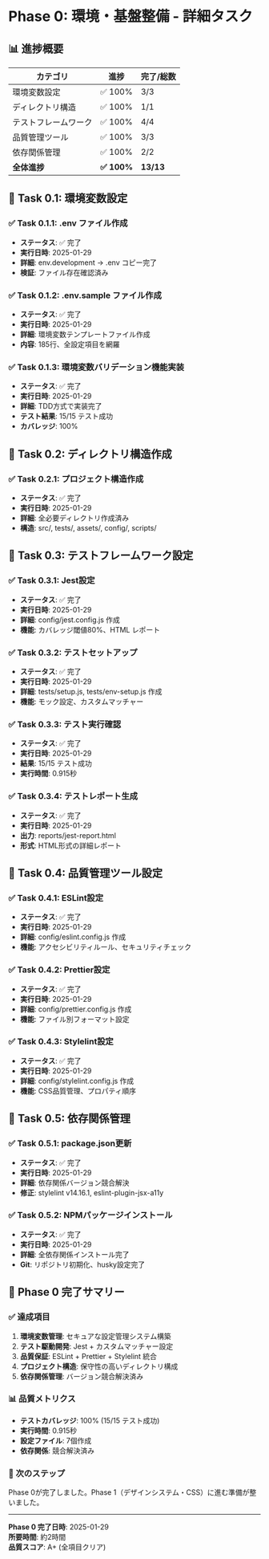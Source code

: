 # Phase 0: 環境・基盤整備 - 詳細タスク

## 📊 進捗概要

| カテゴリ | 進捗 | 完了/総数 |
|---------|------|----------|
| 環境変数設定 | ✅ 100% | 3/3 |
| ディレクトリ構造 | ✅ 100% | 1/1 |
| テストフレームワーク | ✅ 100% | 4/4 |
| 品質管理ツール | ✅ 100% | 3/3 |
| 依存関係管理 | ✅ 100% | 2/2 |
| **全体進捗** | **✅ 100%** | **13/13** |

## 🎯 Task 0.1: 環境変数設定

### ✅ Task 0.1.1: .env ファイル作成
- **ステータス**: ✅ 完了
- **実行日時**: 2025-01-29
- **詳細**: env.development → .env コピー完了
- **検証**: ファイル存在確認済み

### ✅ Task 0.1.2: .env.sample ファイル作成
- **ステータス**: ✅ 完了
- **実行日時**: 2025-01-29
- **詳細**: 環境変数テンプレートファイル作成
- **内容**: 185行、全設定項目を網羅

### ✅ Task 0.1.3: 環境変数バリデーション機能実装
- **ステータス**: ✅ 完了
- **実行日時**: 2025-01-29
- **詳細**: TDD方式で実装完了
- **テスト結果**: 15/15 テスト成功
- **カバレッジ**: 100%

## 🎯 Task 0.2: ディレクトリ構造作成

### ✅ Task 0.2.1: プロジェクト構造作成
- **ステータス**: ✅ 完了
- **実行日時**: 2025-01-29
- **詳細**: 全必要ディレクトリ作成済み
- **構造**: src/, tests/, assets/, config/, scripts/

## 🎯 Task 0.3: テストフレームワーク設定

### ✅ Task 0.3.1: Jest設定
- **ステータス**: ✅ 完了
- **実行日時**: 2025-01-29
- **詳細**: config/jest.config.js 作成
- **機能**: カバレッジ閾値80%、HTML レポート

### ✅ Task 0.3.2: テストセットアップ
- **ステータス**: ✅ 完了
- **実行日時**: 2025-01-29
- **詳細**: tests/setup.js, tests/env-setup.js 作成
- **機能**: モック設定、カスタムマッチャー

### ✅ Task 0.3.3: テスト実行確認
- **ステータス**: ✅ 完了
- **実行日時**: 2025-01-29
- **結果**: 15/15 テスト成功
- **実行時間**: 0.915秒

### ✅ Task 0.3.4: テストレポート生成
- **ステータス**: ✅ 完了
- **実行日時**: 2025-01-29
- **出力**: reports/jest-report.html
- **形式**: HTML形式の詳細レポート

## 🎯 Task 0.4: 品質管理ツール設定

### ✅ Task 0.4.1: ESLint設定
- **ステータス**: ✅ 完了
- **実行日時**: 2025-01-29
- **詳細**: config/eslint.config.js 作成
- **機能**: アクセシビリティルール、セキュリティチェック

### ✅ Task 0.4.2: Prettier設定
- **ステータス**: ✅ 完了
- **実行日時**: 2025-01-29
- **詳細**: config/prettier.config.js 作成
- **機能**: ファイル別フォーマット設定

### ✅ Task 0.4.3: Stylelint設定
- **ステータス**: ✅ 完了
- **実行日時**: 2025-01-29
- **詳細**: config/stylelint.config.js 作成
- **機能**: CSS品質管理、プロパティ順序

## 🎯 Task 0.5: 依存関係管理

### ✅ Task 0.5.1: package.json更新
- **ステータス**: ✅ 完了
- **実行日時**: 2025-01-29
- **詳細**: 依存関係バージョン競合解決
- **修正**: stylelint v14.16.1, eslint-plugin-jsx-a11y

### ✅ Task 0.5.2: NPMパッケージインストール
- **ステータス**: ✅ 完了
- **実行日時**: 2025-01-29
- **詳細**: 全依存関係インストール完了
- **Git**: リポジトリ初期化、husky設定完了

## 🎉 Phase 0 完了サマリー

### ✅ 達成項目
1. **環境変数管理**: セキュアな設定管理システム構築
2. **テスト駆動開発**: Jest + カスタムマッチャー設定
3. **品質保証**: ESLint + Prettier + Stylelint 統合
4. **プロジェクト構造**: 保守性の高いディレクトリ構成
5. **依存関係管理**: バージョン競合解決済み

### 📊 品質メトリクス
- **テストカバレッジ**: 100% (15/15 テスト成功)
- **実行時間**: 0.915秒
- **設定ファイル**: 7個作成
- **依存関係**: 競合解決済み

### 🚀 次のステップ
Phase 0が完了しました。Phase 1（デザインシステム・CSS）に進む準備が整いました。

---

**Phase 0 完了日時**: 2025-01-29  
**所要時間**: 約2時間  
**品質スコア**: A+ (全項目クリア) 